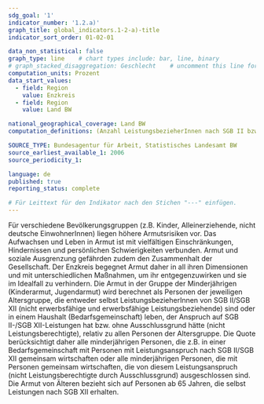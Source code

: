 ```yaml
---
sdg_goal: '1'
indicator_number: '1.2.a)'
graph_title: global_indicators.1-2-a)-title
indicator_sort_order: 01-02-01

data_non_statistical: false
graph_type: line    # chart types include: bar, line, binary
# graph_stacked_disaggregation: Geschlecht    # uncomment this line for stacked bars. eplace "Geschlecht" with the field of aggregation.
computation_units: Prozent
data_start_values:
  - field: Region
    value: Enzkreis
  - field: Region
    value: Land BW

national_geographical_coverage: Land BW
computation_definitions: (Anzahl LeistungsbezieherInnen nach SGB II bzw. SGB XII unter 15 Jahre + Anzahl der Personen unter 15 Jahren in Bedarfsgemeinschaften mit LeistungsbezieherInnen nach SGB II bzw. SGB XII) / (Anzahl EinwohnerInnen im Alter von unter 15 Jahren) * 100

SOURCE_TYPE: Bundesagentur für Arbeit, Statistisches Landesamt BW
source_earliest_available_1: 2006
source_periodicity_1: 

language: de   
published: true
reporting_status: complete

# Für Leittext für den Indikator nach den Stichen "---" einfügen.
---
```


Für verschiedene Bevölkerungsgruppen (z.B. Kinder, Alleinerziehende, nicht deutsche EinwohnerInnen) liegen höhere Armutsrisiken vor.
Das Aufwachsen und Leben in Armut ist mit vielfältigen Einschränkungen, Hindernissen und persönlichen Schwierigkeiten verbunden. Armut und soziale Ausgrenzung gefährden zudem den Zusammenhalt der Gesellschaft. Der Enzkreis begegnet Armut daher in all ihren Dimensionen und mit unterschiedlichen Maßnahmen, um ihr entgegenzuwirken und sie im Idealfall zu verhindern.
Die Armut in der Gruppe der Minderjährigen (Kinderarmut, Jugendarmut) wird berechnet als Personen der jeweiligen Altersgruppe, die entweder selbst LeistungsbezieherInnen von SGB II/SGB XII (nicht erwerbsfähige und erwerbsfähige Leistungsbeziehende) sind oder in einem Haushalt (Bedarfsgemeinschaft) leben, der Anspruch auf SGB II-/SGB XII-Leistungen hat bzw. ohne Ausschlussgrund hätte (nicht Leistungsberechtigte), relativ zu allen Personen der Altersgruppe.
Die Quote berücksichtigt daher alle minderjährigen Personen, die z.B. in einer Bedarfsgemeinschaft mit Personen mit Leistungsanspruch nach SGB II/SGB XII gemeinsam wirtschaften oder alle minderjährigen Personen, die mit Personen gemeinsam wirtschaften, die von diesem Leistungsanspruch (nicht Leistungsberechtigte durch Ausschlussgrund) ausgeschlossen sind.
Die Armut von Älteren bezieht sich auf Personen ab 65 Jahren, die selbst Leistungen nach SGB XII erhalten.